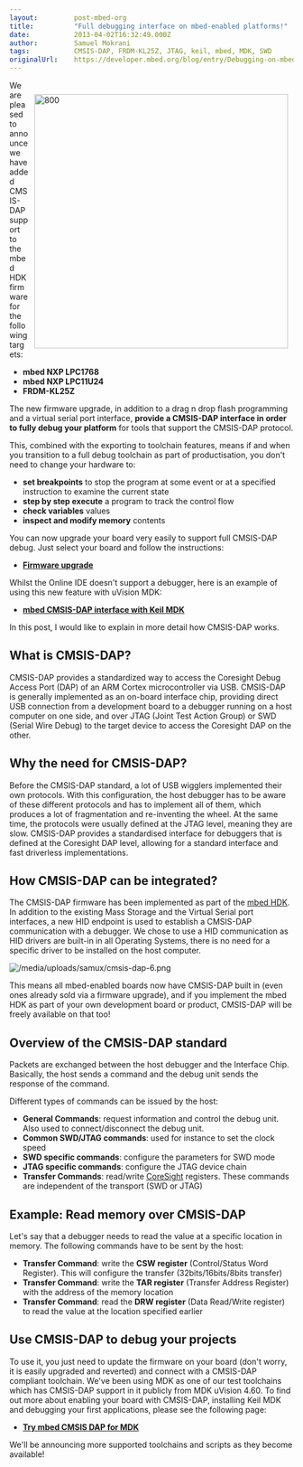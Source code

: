 ```yaml
---
layout:         post-mbed-org
title:          "Full debugging interface on mbed-enabled platforms!"
date:           2013-04-02T16:32:49.000Z
author:         Samuel Mokrani
tags:           CMSIS-DAP, FRDM-KL25Z, JTAG, keil, mbed, MDK, SWD
originalUrl:    https://developer.mbed.org/blog/entry/Debugging-on-mbed-enabled-platforms/
---
```


<div style="padding: 10px; float:right">
  <p>
    <img width="450" alt="800" title="800" src=
    "https://developer.mbed.org/media/uploads/samux/uvision_debug_lpc1768.png.pagespeed.ce.F0sROGiJ3r.png">
  </p>
</div>
<p>
  We are pleased to announce we have added CMSIS-DAP support to the
  mbed HDK firmware for the following targets:
</p>
<ul>
  <li>
    <strong>mbed NXP LPC1768</strong>
  </li>
  <li>
    <strong>mbed NXP LPC11U24</strong>
  </li>
  <li>
    <strong>FRDM-KL25Z</strong>
  </li>
</ul>
<p>
  The new firmware upgrade, in addition to a drag n drop flash
  programming and a virtual serial port interface, <strong>provide
  a CMSIS-DAP interface in order to fully debug your
  platform</strong> for tools that support the CMSIS-DAP protocol.
</p>
<p>
  This, combined with the exporting to toolchain features, means if
  and when you transition to a full debug toolchain as part of
  productisation, you don't need to change your hardware to:
</p>
<ul>
  <li>
    <strong>set breakpoints</strong> to stop the program at some
    event or at a specified instruction to examine the current
    state
  </li>
  <li>
    <strong>step by step execute</strong> a program to track the
    control flow
  </li>
  <li>
    <strong>check variables</strong> values
  </li>
  <li>
    <strong>inspect and modify memory</strong> contents
  </li>
</ul>
<p>
  You can now upgrade your board very easily to support full
  CMSIS-DAP debug. Just select your board and follow the
  instructions:
</p>
<ul>
  <li>
    <strong><a href="https://mbed.org/handbook/Firmware">Firmware
    upgrade</a></strong>
  </li>
</ul>
<p>
  Whilst the Online IDE doesn't support a debugger, here is an
  example of using this new feature with uVision MDK:
</p>
<ul>
  <li>
    <strong><a href="http://mbed.org/handbook/CMSIS-DAP-MDK">mbed
    CMSIS-DAP interface with Keil MDK</a></strong>
  </li>
</ul>
<p>
  In this post, I would like to explain in more detail how
  CMSIS-DAP works.
</p>
<h2>
  What is CMSIS-DAP?
</h2>
<p>
  CMSIS-DAP provides a standardized way to access the Coresight
  Debug Access Port (DAP) of an ARM Cortex microcontroller via USB.
  CMSIS-DAP is generally implemented as an on-board interface chip,
  providing direct USB connection from a development board to a
  debugger running on a host computer on one side, and over JTAG
  (Joint Test Action Group) or SWD (Serial Wire Debug) to the
  target device to access the Coresight DAP on the other.
</p>
<h2>
  Why the need for CMSIS-DAP?
</h2>
<p>
  Before the CMSIS-DAP standard, a lot of USB wigglers implemented
  their own protocols. With this configuration, the host debugger
  has to be aware of these different protocols and has to implement
  all of them, which produces a lot of fragmentation and
  re-inventing the wheel. At the same time, the protocols were
  usually defined at the JTAG level, meaning they are slow.
  CMSIS-DAP provides a standardised interface for debuggers that is
  defined at the Coresight DAP level, allowing for a standard
  interface and fast driverless implementations.
</p>
<h2>
  How CMSIS-DAP can be integrated?
</h2>
<p>
  The CMSIS-DAP firmware has been implemented as part of the
  <a href="/handbook/mbed-HDK">mbed HDK</a>. In addition to the
  existing Mass Storage and the Virtual Serial port interfaces, a
  new HID endpoint is used to establish a CMSIS-DAP communication
  with a debugger. We chose to use a HID communication as HID
  drivers are built-in in all Operating Systems, there is no need
  for a specific driver to be installed on the host computer.
</p>
<p>
  <img src=
  "https://developer.mbed.org/media/uploads/samux/cmsis-dap-6.png"
  alt="/media/uploads/samux/cmsis-dap-6.png" title=
  "/media/uploads/samux/cmsis-dap-6.png">
</p>
<p>
  This means all mbed-enabled boards now have CMSIS-DAP built in
  (even ones already sold via a firmware upgrade), and if you
  implement the mbed HDK as part of your own development board or
  product, CMSIS-DAP will be freely available on that too!
</p>
<h2>
  Overview of the CMSIS-DAP standard
</h2>
<p>
  Packets are exchanged between the host debugger and the Interface
  Chip. Basically, the host sends a command and the debug unit
  sends the response of the command.
</p>
<p>
  Different types of commands can be issued by the host:
</p>
<ul>
  <li>
    <strong>General Commands</strong>: request information and
    control the debug unit. Also used to connect/disconnect the
    debug unit.
  </li>
  <li>
    <strong>Common SWD/JTAG commands</strong>: used for instance to
    set the clock speed
  </li>
  <li>
    <strong>SWD specific commands</strong>: configure the
    parameters for SWD mode
  </li>
  <li>
    <strong>JTAG specific commands</strong>: configure the JTAG
    device chain
  </li>
  <li>
    <strong>Transfer Commands</strong>: read/write <a href=
    "http://www.arm.com/products/system-ip/coresight/index.php"
    rel="nofollow">CoreSight</a> registers. These commands are
    independent of the transport (SWD or JTAG)
  </li>
</ul>
<h2>
  Example: Read memory over CMSIS-DAP
</h2>
<p>
  Let's say that a debugger needs to read the value at a specific
  location in memory. The following commands have to be sent by the
  host:
</p>
<ul>
  <li>
    <strong>Transfer Command</strong>: write the <strong>CSW
    register</strong> (Control/Status Word Register). This will
    configure the transfer (32bits/16bits/8bits transfer)
  </li>
  <li>
    <strong>Transfer Command</strong>: write the <strong>TAR
    register</strong> (Transfer Address Register) with the address
    of the memory location
  </li>
  <li>
    <strong>Transfer Command</strong>: read the <strong>DRW
    register</strong> (Data Read/Write register) to read the value
    at the location specified earlier
  </li>
</ul>
<h2>
  Use CMSIS-DAP to debug your projects
</h2>
<p>
  To use it, you just need to update the firmware on your board
  (don't worry, it is easily upgraded and reverted) and connect
  with a CMSIS-DAP compliant toolchain. We've been using MDK as one
  of our test toolchains which has CMSIS-DAP support in it publicly
  from MDK uVision 4.60. To find out more about enabling your board
  with CMSIS-DAP, installing Keil MDK and debugging your first
  applications, please see the following page:
</p>
<ul>
  <li>
    <strong><a href="/handbook/CMSIS-DAP-MDK">Try mbed CMSIS DAP
    for MDK</a></strong>
  </li>
</ul>
<p>
  We'll be announcing more supported toolchains and scripts as they
  become available!
</p>

